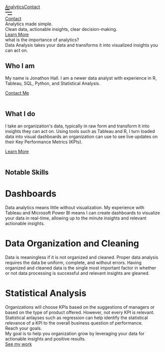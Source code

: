<!DOCTYPE html>
<!-- This site was created in Webflow. https://www.webflow.com -->
<!-- Last Published: Thu Jun 29 2023 11:41:17 GMT+0000 (Coordinated Universal Time) -->
<html data-wf-domain="vegetable-analytics.webflow.io" data-wf-page="649d60706d73c18c0e9b99b0" data-wf-site="649d60706d73c18c0e9b9966" class="w-mod-js wf-montserrat-n1-active wf-montserrat-i1-active wf-montserrat-n2-active wf-montserrat-i2-active wf-montserrat-n3-active wf-montserrat-i3-active wf-montserrat-n4-active wf-montserrat-i4-active wf-montserrat-n5-active wf-montserrat-i5-active wf-montserrat-n6-active wf-montserrat-i6-active wf-montserrat-n7-active wf-montserrat-i7-active wf-montserrat-n8-active wf-montserrat-i8-active wf-montserrat-n9-active wf-montserrat-i9-active wf-active"><head>
<meta http-equiv="content-type" content="text/html; charset=UTF-8"><style>.wf-force-outline-none[tabindex="-1"]:focus{outline:none;}</style><meta charset="utf-8"><title>Business - Webflow HTML website template</title><meta content="Business - Webflow HTML website template" property="og:title"><meta content="https://uploads-ssl.webflow.com/5c6eb5400253230156de2bd6/5cdc268dd7274d5c05c6009a_Business%20SEO.jpg" property="og:image"><meta content="Business - Webflow HTML website template" property="twitter:title"><meta content="https://uploads-ssl.webflow.com/5c6eb5400253230156de2bd6/5cdc268dd7274d5c05c6009a_Business%20SEO.jpg" property="twitter:image"><meta content="width=device-width, initial-scale=1" name="viewport"><meta content="Webflow" name="generator"><link href="VegetableAnalytics_files/vegetable-analytics.webflow.1cae16d42.css" rel="stylesheet" type="text/css"><link href="https://fonts.googleapis.com/" rel="preconnect"><link href="https://fonts.gstatic.com/" rel="preconnect" crossorigin="anonymous"><script src="VegetableAnalytics_files/webfont.js" type="text/javascript"></script><link rel="stylesheet" href="VegetableAnalytics_files/css.css" media="all"><script type="text/javascript">WebFont.load({  google: {    families: ["Montserrat:100,100italic,200,200italic,300,300italic,400,400italic,500,500italic,600,600italic,700,700italic,800,800italic,900,900italic"]  }});</script><script type="text/javascript">!function(o,c){var n=c.documentElement,t=" w-mod-";n.className+=t+"js",("ontouchstart"in o||o.DocumentTouch&&c instanceof DocumentTouch)&&(n.className+=t+"touch")}(window,document);</script><link href="https://uploads-ssl.webflow.com/img/favicon.ico" rel="shortcut icon" type="image/x-icon"><link href="https://uploads-ssl.webflow.com/img/webclip.png" rel="apple-touch-icon"></head><body><div data-collapse="medium" data-animation="default" data-duration="400" data-easing="ease" data-easing2="ease" role="banner" class="navigation w-nav"><div class="navigation-wrap"><div class="menu"><nav role="navigation" class="navigation-items w-nav-menu"><a href="https://vegetable-analytics.webflow.io/team" class="navigation-item w-nav-link">Analytics</a><a href="https://vegetable-analytics.webflow.io/contact" class="navigation-item w-nav-link">Contact</a></nav><div class="menu-button w-nav-button" style="-webkit-user-select: text;" aria-label="menu" role="button" tabindex="0" aria-controls="w-nav-overlay-0" aria-haspopup="menu" aria-expanded="false"><img src="VegetableAnalytics_files/649d60706d73c18c0e9b99d2_menu-icon.png" alt="" class="menu-icon" width="22"></div></div><a href="mailto:mail@business.com?subject=You've%20got%20mail!" class="button cc-contact-us w-inline-block"><div class="text-block">Contact</div></a></div><div class="w-nav-overlay" data-wf-ignore="" id="w-nav-overlay-0"></div></div><div class="section cc-store-home-wrap"><div class="intro-header"><div class="intro-content cc-homepage"><div class="intro-text"><div class="heading-jumbo">Analytics made simple.</div><div class="paragraph-bigger cc-bigger-white-light">Clean data, actionable insights, clear decision-making.<br></div></div><a href="https://vegetable-analytics.webflow.io/about" class="button cc-jumbo-button cc-jumbo-white w-inline-block"><div>Learn More</div></a></div></div><div class="container"><div class="motto-wrap"><div class="label cc-light">what is the importance of analytics?</div><div class="heading-jumbo-small">Data Analysis takes your data and transforms it into visualized insights you can act on.<br></div></div><div class="divider"></div><div class="home-content-wrap"><div class="w-layout-grid about-grid"><div id="w-node-_86e64837-0616-515b-4568-76c147234d34-0e9b99b0"><div class="home-section-wrap"><h2 class="section-heading">Who I am</h2><p class="paragraph-light">My name is Jonathon Hall. I am a newer data analyst with experience in R, Tableau, SQL, Python, and Statistical Analysis.</p></div><a href="https://vegetable-analytics.webflow.io/about" class="button w-inline-block"><div>Contact Me</div></a></div><img src="VegetableAnalytics_files/649d635c8b2660e3b5aad3a9_Selfie.jpg" id="w-node-_86e64837-0616-515b-4568-76c147234d3f-0e9b99b0" sizes="(max-width: 479px) 100vw, (max-width: 767px) 96vw, (max-width: 1147px) 94vw, 1079px" srcset="VegetableAnalytics_files/649d635c8b2660e3b5aad3a9_Selfie-p-500.jpg 500w, VegetableAnalytics_files/649d635c8b2660e3b5aad3a9_Selfie-p-800.jpg 800w, VegetableAnalytics_files/649d635c8b2660e3b5aad3a9_Selfie.jpg 1079w" alt=""></div><div class="w-layout-grid about-grid cc-about-2"><div id="w-node-_86e64837-0616-515b-4568-76c147234d41-0e9b99b0"><div class="home-section-wrap"><h2 class="section-heading">What I&nbsp;do</h2><p class="paragraph-light">I
 take an organization's data, typically in raw form and transform it 
into insights they can act on. Using tools such as Tableau and R, I turn
 loaded data into visual dashboards an organization can use to see live 
updates on their Key Performance Metrics (KPIs).</p></div><a href="https://vegetable-analytics.webflow.io/team" class="button w-inline-block"><div>Learn More</div></a></div><img src="VegetableAnalytics_files/649d62dcfa9613aa95ca8fa0_pexels-burak-the-weekender-186461.jpg" id="w-node-_86e64837-0616-515b-4568-76c147234d4c-0e9b99b0" sizes="(max-width: 479px) 100vw, (max-width: 767px) 96vw, 94vw" srcset="VegetableAnalytics_files/649d62dcfa9613aa95ca8fa0_pexels-burak-the-weekender-1864_002.jpg 500w, VegetableAnalytics_files/649d62dcfa9613aa95ca8fa0_pexels-burak-the-weekender-1864_004.jpg 800w, VegetableAnalytics_files/649d62dcfa9613aa95ca8fa0_pexels-burak-the-weekender-1864_003.jpg 1080w, VegetableAnalytics_files/649d62dcfa9613aa95ca8fa0_pexels-burak-the-weekender-1864_007.jpg 1600w, VegetableAnalytics_files/649d62dcfa9613aa95ca8fa0_pexels-burak-the-weekender-1864_006.jpg 2000w, VegetableAnalytics_files/649d62dcfa9613aa95ca8fa0_pexels-burak-the-weekender-186461-p.jpg 2600w, VegetableAnalytics_files/649d62dcfa9613aa95ca8fa0_pexels-burak-the-weekender-1864_005.jpg 3200w, VegetableAnalytics_files/649d62dcfa9613aa95ca8fa0_pexels-burak-the-weekender-186461.jpg 5472w" alt=""></div></div></div></div><div class="section"><div class="container"><div class="blog-heading"><h2 class="work-heading">Notable Skills</h2><div class="w-layout-blockcontainer container-3 w-container"><div class="w-layout-blockcontainer container-4 w-container"><h1 class="heading-6">Dashboards</h1><div class="text-block-10">Data
 analytics means little without visualization. My experience with 
Tableau and Microsoft Power BI means I can create dashboards to 
visualize your data in real-time, allowing up to the minute insights and
 relevant actionable insights.</div></div><div class="w-layout-blockcontainer container-5 w-container"><div class="w-layout-blockcontainer container-7 w-container"><h1 class="heading-6">Data Organization and Cleaning</h1><div class="text-block-11">Data
 is meaningless if it is not organized and cleaned. Proper data analysis
 requires the data be uniform, complete, and without errors. Having 
organized and cleaned data is the single most important factor in 
whether or not data processing is successful and relevant insights are 
gleaned.</div></div></div><div class="w-layout-blockcontainer container-6 w-container"><div class="w-layout-blockcontainer w-container"><h1 class="heading-6">Statistical Analysis</h1><div>Organizations
 will choose KPIs based on the suggestions of managers or based on the 
type of product offered. However, not every KPI is relevant. Statistical
 anlayses such as regression can help identify the statistical relevance
 of a KPI to the overall business question of performance.</div></div></div></div></div></div></div><div class="section cc-cta"><div class="container"><div class="cta-wrap"><div><div class="cta-text"><div class="heading-jumbo-small">Reach your goals.<br></div><div class="paragraph-bigger cc-bigger-light">My goal is to help you organization grow by leveraging your data for actionable insights and positive results.<br></div></div><a href="https://vegetable-analytics.webflow.io/contact" class="button cc-jumbo-button w-inline-block"><div>See my work</div></a></div></div></div></div><div class="section"><div class="container"><div class="footer-wrap">
